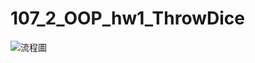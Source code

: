 # 107_2_OOP_hw1_ThrowDice
![流程圖](https://user-images.githubusercontent.com/51331397/183340651-dd9de28d-163a-4496-a3c0-c9bad634c104.png)
